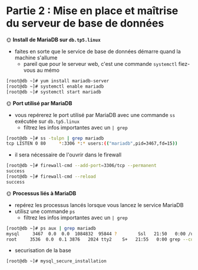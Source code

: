 # Partie 2 : Mise en place et maîtrise du serveur de base de données

🌞 **Install de MariaDB sur `db.tp5.linux`**

- faites en sorte que le service de base de données démarre quand la machine s'allume
  - pareil que pour le serveur web, c'est une commande `systemctl` fiez-vous au mémo

```bash
[root@db ~]# yum install mariadb-server
[root@db ~]# systemctl enable mariadb
[root@db ~]# systemctl start mariadb
```

🌞 **Port utilisé par MariaDB**

- vous repérerez le port utilisé par MariaDB avec une commande `ss` exécutée sur `db.tp5.linux`
  - filtrez les infos importantes avec un `| grep`

```bash
[root@db ~]# ss -tulpn | grep mariadb
tcp LISTEN 0 80     *:3306 *:* users:(("mariadb",pid=3467,fd=15))
```

- il sera nécessaire de l'ouvrir dans le firewall

```bash
[root@db ~]# firewall-cmd --add-port=3306/tcp --permanent
success
[root@db ~]# firewall-cmd --reload
success
```

🌞 **Processus liés à MariaDB**

- repérez les processus lancés lorsque vous lancez le service MariaDB
- utilisz une commande `ps`
  - filtrez les infos importantes avec un `| grep`

```bash
[root@db ~]# ps aux | grep mariadb
mysql     3467  0.0  0.0  1084832  95844 ?        Ssl   21:50   0:00 /usr/libexec/mysqld --basedir=/usr 
root     3536  0.0  0.1 3876   2024 tty2    S+   21:55   0:00 grep --color=auto mariadb
```

- securisation de la base 

```bash
[root@db ~]# mysql_secure_installation
```

